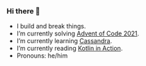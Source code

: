 ### Hi there 👋

- I build and break things.
- I’m currently solving [Advent of Code 2021](https://github.com/andilau/advent-of-code-2021).
- I’m currently learning [Cassandra](https://cassandra.apache.org/_/index.html).
- I’m currently reading [Kotlin in Action](https://www.manning.com/books/kotlin-in-action).
- Pronouns: he/him

<!--
**andilau/andilau** is a ✨ _special_ ✨ repository because its `README.md` (this file) appears on your GitHub profile.

Here are some ideas to get you started:

- 🔭 I’m currently working on ...
- 🌱 I’m currently learning ...
- 👯 I’m looking to collaborate on ...
- 🤔 I’m looking for help with ...
- 💬 Ask me about ...
- 📫 How to reach me: ...
- 😄 Pronouns: ...
- ⚡ Fun fact: ...
-->

